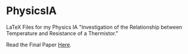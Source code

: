# PhysicsIA
LaTeX Files for my Physics IA "Investigation of the Relationship between Temperature and Resistance of a Thermistor."

Read the Final Paper [Here](https://github.com/Saptak625/PhysicsIA/blob/f587bd8b8da3f1a7ba12cb0ba1571ff7a772d9ca/pdfs/SapDasPhysicsHL.pdf).
